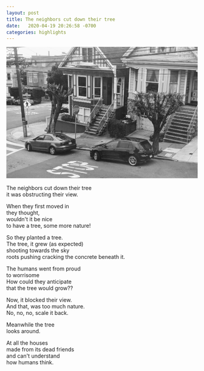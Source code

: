 ```yaml
---
layout: post
title: The neighbors cut down their tree
date:   2020-04-19 20:26:58 -0700
categories: highlights
---
```

![Alt text](/assets/tree.jpg?raw=true "Title")

The neighbors cut down their tree  
it was obstructing their view.  

When they first moved in  
they thought,  
wouldn't it be nice  
to have a tree, some more nature!  

So they planted a tree.  
The tree, it grew 
(as expected)  
shooting towards the sky  
roots pushing 
cracking the concrete beneath it.  

The humans went from proud  
to worrisome  
How could they anticipate  
that the tree would grow??  

Now, it blocked their view.  
And that, was too much nature.  
No, no, no, scale it back.

Meanwhile the tree  
looks around.  

At all the houses  
made from its dead friends  
and can't understand  
how humans think.  
